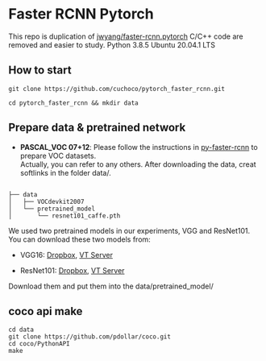 # Faster RCNN Pytorch
This repo is duplication of [jwyang/faster-rcnn.pytorch](https://github.com/jwyang/faster-rcnn.pytorch)
C/C++ code are removed and easier to study.
Python 3.8.5 
Ubuntu 20.04.1 LTS

## How to start

```
git clone https://github.com/cuchoco/pytorch_faster_rcnn.git

cd pytorch_faster_rcnn && mkdir data
```

## Prepare data & pretrained network

* **PASCAL_VOC 07+12**: Please follow the instructions in [py-faster-rcnn](https://github.com/rbgirshick/py-faster-rcnn#beyond-the-demo-installation-for-training-and-testing-models) to prepare VOC datasets. <br>
Actually, you can refer to any others. After downloading the data, creat softlinks in the folder data/.

```

├── data
│   ├── VOCdevkit2007
│   └── pretrained_model
│       └── resnet101_caffe.pth

```
We used two pretrained models in our experiments, VGG and ResNet101. You can download these two models from:

* VGG16: [Dropbox](https://www.dropbox.com/s/s3brpk0bdq60nyb/vgg16_caffe.pth?dl=0), [VT Server](https://filebox.ece.vt.edu/~jw2yang/faster-rcnn/pretrained-base-models/vgg16_caffe.pth)

* ResNet101: [Dropbox](https://www.dropbox.com/s/iev3tkbz5wyyuz9/resnet101_caffe.pth?dl=0), [VT Server](https://filebox.ece.vt.edu/~jw2yang/faster-rcnn/pretrained-base-models/resnet101_caffe.pth)

Download them and put them into the data/pretrained_model/

## coco api make

```
cd data
git clone https://github.com/pdollar/coco.git 
cd coco/PythonAPI
make
```

